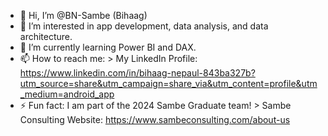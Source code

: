 - 👋 Hi, I’m @BN-Sambe (Bihaag)
- 👀 I’m interested in app development, data analysis, and data architecture.
- 🌱 I’m currently learning Power BI and DAX.
- 📫 How to reach me:
        > My LinkedIn Profile: https://www.linkedin.com/in/bihaag-nepaul-843ba327b?utm_source=share&utm_campaign=share_via&utm_content=profile&utm_medium=android_app
- ⚡ Fun fact: I am part of the 2024 Sambe Graduate team!
        > Sambe Consulting Website: https://www.sambeconsulting.com/about-us
<!---
BN-Sambe/BN-Sambe is a ✨ special ✨ repository because its `README.md` (this file) appears on your GitHub profile.
You can click the Preview link to take a look at your changes.
--->
